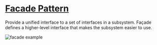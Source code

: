 ﻿# [Facade Pattern](http://www.dofactory.com/net/facade-design-pattern)

Provide a unified interface to a set of interfaces in a subsystem. Façade defines a higher-level interface that makes the subsystem easier to use.

![facade example](http://www.dofactory.com/images/diagrams/net/facade.gif)